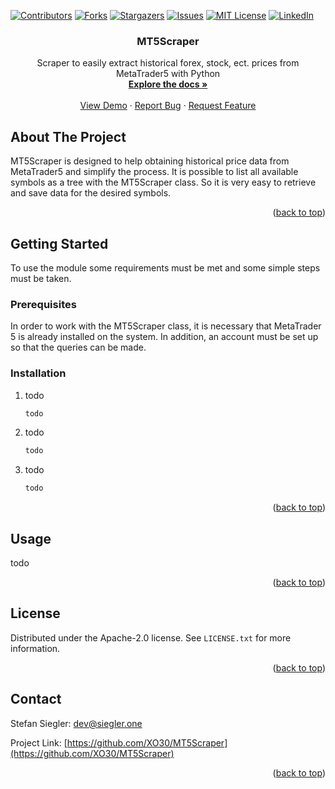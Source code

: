 [![Contributors][contributors-shield]][contributors-url]
[![Forks][forks-shield]][forks-url]
[![Stargazers][stars-shield]][stars-url]
[![Issues][issues-shield]][issues-url]
[![MIT License][license-shield]][license-url]
[![LinkedIn][linkedin-shield]][linkedin-url]

<div align="center">

<h3 align="center">MT5Scraper</h3>

  <p align="center">
    Scraper to easily extract historical forex, stock, ect. prices from MetaTrader5 with Python 
    <br />
    <a href="https://github.com/XO30/MT5Scraper"><strong>Explore the docs »</strong></a>
    <br />
    <br />
    <a href="https://github.com/XO30/MT5Scraper/blob/main/example.ipynb">View Demo</a>
    ·
    <a href="https://github.com/XO30/MT5Scraper/issues">Report Bug</a>
    ·
    <a href="https://github.com/XO30/MT5Scraper/issues">Request Feature</a>
  </p>
</div>



<!-- ABOUT THE PROJECT -->
## About The Project

MT5Scraper is designed to help obtaining historical price data from MetaTrader5 and simplify the process. It is possible to list all available symbols as a tree with the MT5Scraper class. So it is very easy to retrieve and save data for the desired symbols.

<p align="right">(<a href="#readme-top">back to top</a>)</p>




<!-- GETTING STARTED -->
## Getting Started

To use the module some requirements must be met and some simple steps must be taken.


### Prerequisites

In order to work with the MT5Scraper class, it is necessary that MetaTrader 5 is already installed on the system. In addition, an account must be set up so that the queries can be made.


### Installation

1. todo
   ```sh
   todo
   ```
2. todo
   ```sh
   todo
   ```
3. todo
   ```js
   todo
   ```

<p align="right">(<a href="#readme-top">back to top</a>)</p>



<!-- USAGE EXAMPLES -->
## Usage

todo


<p align="right">(<a href="#readme-top">back to top</a>)</p>



<!-- LICENSE -->
## License

Distributed under the Apache-2.0 license. See `LICENSE.txt` for more information.

<p align="right">(<a href="#readme-top">back to top</a>)</p>



<!-- CONTACT -->
## Contact

Stefan Siegler: dev@siegler.one

Project Link: [https://github.com/XO30/MT5Scraper](https://github.com/XO30/MT5Scraper)

<p align="right">(<a href="#readme-top">back to top</a>)</p>

<!-- MARKDOWN LINKS & IMAGES -->
<!-- https://www.markdownguide.org/basic-syntax/#reference-style-links -->
[contributors-shield]: https://img.shields.io/github/contributors/XO30/MT5Scraper.svg?style=for-the-badge
[contributors-url]: https://github.com/XO30/MT5Scraper/graphs/contributors
[forks-shield]: https://img.shields.io/github/forks/XO30/MT5Scraper.svg?style=for-the-badge
[forks-url]: https://github.com/XO30/MT5Scraper/network/members
[stars-shield]: https://img.shields.io/github/stars/XO30/MT5Scraper.svg?style=for-the-badge
[stars-url]: https://github.com/XO30/MT5Scraper/stargazers
[issues-shield]: https://img.shields.io/github/issues/XO30/MT5Scraper.svg?style=for-the-badge
[issues-url]: https://github.com/XO30/MT5Scraper/issues
[license-shield]: https://img.shields.io/github/license/XO30/MT5Scraper.svg?style=for-the-badge
[license-url]: https://github.com/XO30/MT5Scraper/blob/master/LICENSE.txt
[linkedin-shield]: https://img.shields.io/badge/-LinkedIn-black.svg?style=for-the-badge&logo=linkedin&colorB=555
[linkedin-url]: https://linkedin.com/in/stefan-siegler-04b116205
